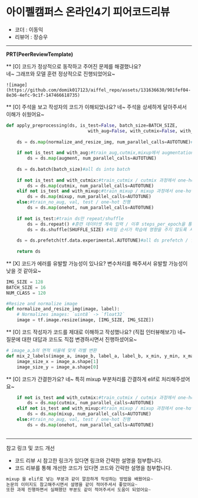 # 아이펠캠퍼스 온라인4기 피어코드리뷰

- 코더 : 이동익
- 리뷰어 : 장승우

----------------------------------------------

**PRT(PeerReviewTemplate)**

** [O] 코드가 정상적으로 동작하고 주어진 문제를 해결했나요?   
네~ 그래프와 모델 훈련 정상적으로 진행되었어요~

```pyhon
![image](https://github.com/domik017123/aiffel_repo/assets/131636630/901fef04-8e36-4efc-9c1f-147466618735)
```
** [O] 주석을 보고 작성자의 코드가 이해되었나요?
네~ 주석을 상세하게 달아주셔서 이해가 쉬웠어요~
```python
def apply_preprocessing(ds, is_test=False, batch_size=BATCH_SIZE, 
                               with_aug=False, with_cutmix=False, with_mixup=False):
    
    ds = ds.map(normalize_and_resize_img, num_parallel_calls=AUTOTUNE)#all ds resize,rescale
    
    if not is_test and with_aug:#train_aug,cutmix,mixup에서 augmentation
        ds = ds.map(augment, num_parallel_calls=AUTOTUNE)
        
    ds = ds.batch(batch_size)#all ds into batch
    
    if not is_test and with_cutmix:#train_cutmix / cutmix 과정에서 one-hot 진행
        ds = ds.map(cutmix, num_parallel_calls=AUTOTUNE)
    elif not is_test and with_mixup:#train_mixup / mixup 과정에서 one-hot 진행
        ds = ds.map(mixup, num_parallel_calls=AUTOTUNE) 
    else:#train_no_aug, val, test / one-hot 진행
        ds = ds.map(onehot, num_parallel_calls=AUTOTUNE)
        
    if not is_test:#train ds만 repeat/shuffle
        ds = ds.repeat() #훈련 데이터셋 계속 입력 / 이후 steps_per_epoch을 통해 한 epoch을 종료
        ds = ds.shuffle(SHUFFLE_SIZE) #파일 순서가 학습에 영향을 주지 않도록 셔플
        
    ds = ds.prefetch(tf.data.experimental.AUTOTUNE)#all ds prefetch / 입력,훈련 동시 진행
    
    return ds
```
** [X] 코드가 에러를 유발할 가능성이 있나요?
변수처리를 해주셔서 유발할 가능성이 낮을 것 같아요~
```python
IMG_SIZE = 128
BATCH_SIZE = 16
NUM_CLASS = 120

#Resize and normalize image
def normalize_and_resize_img(image, label):
    # Normalizes images: `uint8` -> `float32`
    image = tf.image.resize(image, [IMG_SIZE, IMG_SIZE])
```

** [O] 코드 작성자가 코드를 제대로 이해하고 작성했나요? (직접 인터뷰해보기)
네~ 질문에 대한 대답과 코드도 직접 변경하시면서 진행하셨어요~
```python
# image_a,b의 면적 비율에 맞게 라벨 변환
def mix_2_labels(image_a, image_b, label_a, label_b, x_min, y_min, x_max, y_max, num_classes=NUM_CLASS):
    image_size_x = image_a.shape[1]
    image_size_y = image_a.shape[0]
```

** [O] 코드가 간결한가요?
네~ 특히 mixup 부분처리를 간결하게 elif로 처리해주셨어요~
```python
    if not is_test and with_cutmix:#train_cutmix / cutmix 과정에서 one-hot 진행
        ds = ds.map(cutmix, num_parallel_calls=AUTOTUNE)
    elif not is_test and with_mixup:#train_mixup / mixup 과정에서 one-hot 진행
        ds = ds.map(mixup, num_parallel_calls=AUTOTUNE) 
    else:#train_no_aug, val, test / one-hot 진행
        ds = ds.map(onehot, num_parallel_calls=AUTOTUNE)
        
```


----------------------------------------------

참고 링크 및 코드 개선
* 코드 리뷰 시 참고한 링크가 있다면 링크와 간략한 설명을 첨부합니다.
* 코드 리뷰를 통해 개선한 코드가 있다면 코드와 간략한 설명을 첨부합니다.
```python
mixup 을 elif로 넣는 부분과 같이 깔끔하게 작성하는 방법을 배웠어요~
논문의 이미지도 참고해주시면서 설명을 같이 적어주셔서 좋았어요~
또한 과제 진행하면서 실패했던 부분도 같이 적어주셔서 도움이 되었어요~
```
